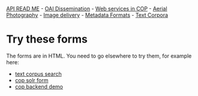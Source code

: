 
[API READ ME](../README.md) - [OAI Dissemination](../oai-pmh.md) - [Web services in COP](../cop-backend.md) - [Aerial Photography](../geographic-data.md) - [Image delivery](../image-delivery.md) - [Metadata Formats](../metadata-formats.md) - [Text Corpora](../text-corpora.md)

# Try these forms

The forms are in HTML. You need to go elsewhere to try them, for example here:

* [text corpus search](https://rawgit.com/Det-Kongelige-Bibliotek/access-digital-objects/master/form-demos/adl-form.html)
* [cop solr form](https://rawgit.com/Det-Kongelige-Bibliotek/access-digital-objects/master/form-demos/cop-solr-form.html)
* [cop backend demo](https://rawgit.com/Det-Kongelige-Bibliotek/access-digital-objects/master/form-demos/cop-form.html)